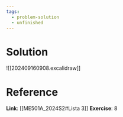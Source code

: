 ```yaml
---
tags:
  - problem-solution
  - unfinished
---
```

# Solution
![[202409160908.excalidraw]]

# Reference
**Link**: [[ME501A_2024S2#Lista 3]]
**Exercise**: 8